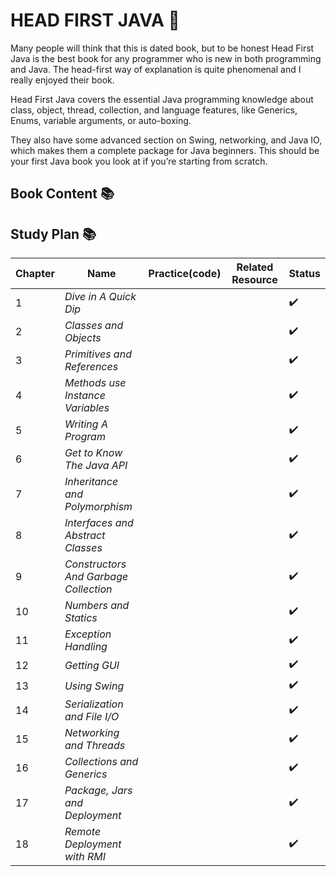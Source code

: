 # HEAD FIRST JAVA 📖
Many people will think that this is dated book, but to be honest Head First Java is the best book for any programmer who is new in both programming and Java. The head-first way of explanation is quite phenomenal and I really enjoyed their book.

Head First Java covers the essential Java programming knowledge about class, object, thread, collection, and language features, like Generics, Enums, variable arguments, or auto-boxing.

They also have some advanced section on Swing, networking, and Java IO, which makes them a complete package for Java beginners. This should be your first Java book you look at if you’re starting from scratch.

## Book Content 📚

## Study Plan 📚

|Chapter|Name|Practice(code)|Related Resource|Status|
|-------|----|--------------|----------------|------|
|1|_Dive in A Quick Dip_|||✔️|
|2|_Classes and Objects_|||✔️|
|3|_Primitives and References_|||✔️|
|4|_Methods use Instance Variables_|||✔️|
|5|_Writing A Program_|||✔️|
|6|_Get to Know The Java API_|||✔️|
|7|_Inheritance and Polymorphism_|||✔️|
|8|_Interfaces and Abstract Classes_|||✔️|
|9|_Constructors And Garbage Collection_|||✔️|
|10|_Numbers and Statics_|||✔️|
|11|_Exception Handling_|||✔️|
|12|_Getting GUI_|||✔️|
|13|_Using Swing_|||✔️|
|14|_Serialization and File I/O_|||✔️|
|15|_Networking and Threads_|||✔️|
|16|_Collections and Generics_|||✔️|
|17|_Package, Jars and Deployment_|||✔️|
|18|_Remote Deployment with RMI_|||✔️|
